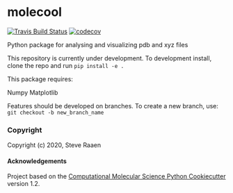 molecool
==============================
[//]: # (Badges)
[![Travis Build Status](https://travis-ci.com/REPLACE_WITH_OWNER_ACCOUNT/molecool.svg?branch=master)](https://travis-ci.com/REPLACE_WITH_OWNER_ACCOUNT/molecool)
[![codecov](https://codecov.io/gh/REPLACE_WITH_OWNER_ACCOUNT/molecool/branch/master/graph/badge.svg)](https://codecov.io/gh/REPLACE_WITH_OWNER_ACCOUNT/molecool/branch/master)

Python package for analysing and visualizing pdb and xyz files

This repository is currently under development.  To development install, clone the repo and run `pip install -e .`

This package requires:

Numpy
Matplotlib

Features should be developed on branches.  To create a new branch, use:
`git checkout -b new_branch_name`
### Copyright

Copyright (c) 2020, Steve Raaen


#### Acknowledgements
 
Project based on the 
[Computational Molecular Science Python Cookiecutter](https://github.com/molssi/cookiecutter-cms) version 1.2.
